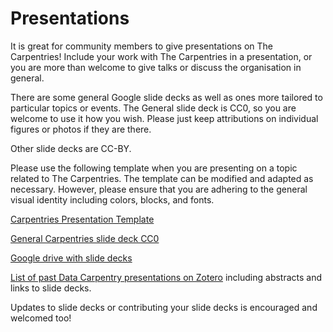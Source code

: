 # Presentations

It is great for community members to give presentations on The Carpentries!
Include your work with The Carpentries in a presentation, or you are more than welcome
to give talks or discuss the organisation in general.

There are some general Google slide decks as well as ones more tailored to
particular topics or events. The General slide deck is CC0, so you are welcome to use it how you wish. Please just keep attributions on individual figures or photos if they are there.

Other slide decks are CC-BY.

Please use the following template when you are presenting on a topic related to The Carpentries. The template can be modified and adapted as necessary. However, please ensure that you are adhering to the general visual identity including colors, blocks, and fonts.

[Carpentries Presentation Template](https://docs.google.com/presentation/d/160gj2GGepxlwJb2F0mPjUQ92aYENr8R_qulkuHXe5SU/edit#slide=id.p)

[General Carpentries slide deck CC0](https://docs.google.com/presentation/d/1fYTlCSQAkVPSalyFAcFxwqRIQ2Ez7YvQDIwOExyg5ts/edit?usp=sharing)

[Google drive with slide decks](https://drive.google.com/drive/folders/12D0D9F2GJX4TIwzWkSHYdaI0VFdYYCul)

[List of past Data Carpentry presentations on Zotero](https://www.zotero.org/groups/597593/datacarpentry/items/collectionKey/WT38F37Q) including abstracts and links to slide decks.

Updates to slide decks or contributing your slide decks is encouraged and welcomed too!
